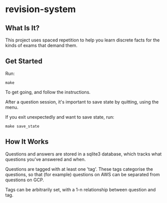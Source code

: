 # revision-system

## What Is It?

This project uses spaced repetition to help you learn discrete facts for the kinds of exams that demand them.

## Get Started

Run:

```
make
```

To get going, and follow the instructions.

After a question session, it's important to save state by quitting, using the menu.

If you exit unexpectedly and want to save state, run:

```
make save_state
```

## How It Works

Questions and answers are stored in a sqlite3 database, which tracks what questions you've answered and when.

Questions are tagged with at least one 'tag'. These tags categorise the questions, so that (for example) questions on AWS can be separated from questions on GCP.

Tags can be arbitrarily set, with a 1-n relationship between question and tag.


